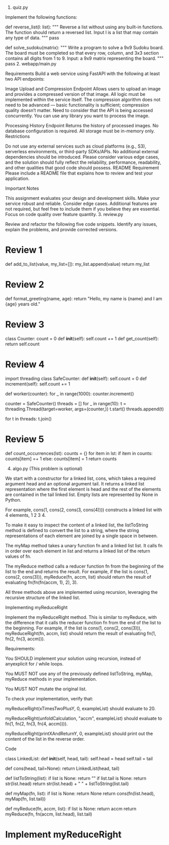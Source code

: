 1. quiz.py

Implement the following functions:

def reverse_list(l: list):
    """
    Reverse a list without using any built-in functions.
    The function should return a reversed list.
    Input l is a list that may contain any type of data.
    """
    pass
 
def solve_sudoku(matrix):
    """
    Write a program to solve a 9x9 Sudoku board.
    The board must be completed so that every row, column, and 3x3 section
    contains all digits from 1 to 9.
    Input: a 9x9 matrix representing the board.
    """
    pass
2. webapp/main.py

Requirements
Build a web service using FastAPI with the following at least two API endpoints:

Image Upload and Compression Endpoint
Allows users to upload an image and provides a compressed version of that image.
All logic must be implemented within the service itself.
The compression algorithm does not need to be advanced — basic functionality is sufficient; compression quality doesn’t matter.
Need to consider that the API is being accessed concurrently.
You can use any library you want to process the image.

Processing History Endpoint
Returns the history of processed images.
No database configuration is required.
All storage must be in-memory only.
Restrictions

Do not use any external services such as cloud platforms (e.g., S3), serverless environments, or third-party SDKs/APIs.
No additional external dependencies should be introduced.
Please consider various edge cases, and the solution should fully reflect the reliability, performance, readability, and other qualities that good code should possess.
README Requirement
Please include a README file that explains how to review and test your application.

Important Notes

This assignment evaluates your design and development skills.
Make your service robust and reliable. Consider edge cases.
Additional features are not required, but feel free to include them if you believe they are essential.
Focus on code quality over feature quantity.
3. review.py

Review and refactor the following five code snippets. Identify any issues, explain the problems, and provide corrected versions.

# Review 1
def add_to_list(value, my_list=[]):
    my_list.append(value)
    return my_list
 
# Review 2
def format_greeting(name, age):
    return "Hello, my name is {name} and I am {age} years old."
 
# Review 3
class Counter:
    count = 0
    def __init__(self):
        self.count += 1
    def get_count(self):
        return self.count
 
# Review 4
import threading
class SafeCounter:
    def __init__(self):
        self.count = 0
    def increment(self):
        self.count += 1
 
def worker(counter):
    for _ in range(1000):
        counter.increment()
 
counter = SafeCounter()
threads = []
for _ in range(10):
    t = threading.Thread(target=worker, args=(counter,))
    t.start()
    threads.append(t)
 
for t in threads:
    t.join()
 
# Review 5
def count_occurrences(lst):
    counts = {}
    for item in lst:
        if item in counts:
            counts[item] =+ 1
        else:
            counts[item] = 1
    return counts


4. algo.py (This problem is optional)

We start with a constructor for a linked list, cons, which takes a required argument head and an optional argument tail. It returns a linked list representation where the first element is head and the rest of the elements are contained in the tail linked list. Empty lists are represented by None in Python.

 

For example, cons(1, cons(2, cons(3, cons(4)))) constructs a linked list with 4 elements, 1 2 3 4.

 

To make it easy to inspect the content of a linked list, the listToString method is defined to convert the list to a string, where the string representations of each element are joined by a single space in between.

 

The myMap method takes a unary function fn and a linked list list. It calls fn in order over each element in list and returns a linked list of the return values of fn.

 

The myReduce method calls a reducer function fn from the beginning of the list to the end and returns the result. For example, if the list is cons(1, cons(2, cons(3))), myReduce(fn, accm, list) should return the result of evaluating fn(fn(fn(accm, 1), 2), 3).

 

All three methods above are implemented using recursion, leveraging the recursive structure of the linked list.

 

Implementing myReduceRight

 

Implement the myReduceRight method. This is similar to myReduce, with the difference that it calls the reducer function fn from the end of the list to the beginning. For example, if the list is cons(1, cons(2, cons(3))), myReduceRight(fn, accm, list) should return the result of evaluating fn(1, fn(2, fn(3, accm))).

 

Requirements:

You SHOULD implement your solution using recursion, instead of anyexplicit for / while loops.

You MUST NOT use any of the previously defined listToString, myMap, myReduce methods in your implementation.

You MUST NOT mutate the original list.

 

To check your implementation, verify that:

myReduceRight(xTimesTwoPlusY, 0, exampleList) should evaluate to 20.

myReduceRight(unfoldCalculation, "accm", exampleList) should evaluate to fn(1, fn(2, fn(3, fn(4, accm)))).

myReduceRight(printXAndReturnY, 0, exampleList) should print out the content of the list in the reverse order.

Code

 

class LinkedList:
    def __init__(self, head, tail):
        self.head = head
        self.tail = tail

def cons(head, tail=None):
    return LinkedList(head, tail)

def listToString(list):
    if list is None:
        return ""
    if list.tail is None:
        return str(list.head)
    return str(list.head) + " " + listToString(list.tail)

def myMap(fn, list):
    if list is None:
        return None
    return cons(fn(list.head), myMap(fn, list.tail))

def myReduce(fn, accm, list):
    if list is None:
        return accm
    return myReduce(fn, fn(accm, list.head), list.tail)

 

# Implement myReduceRight